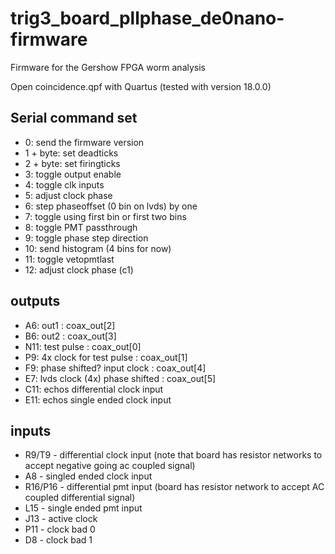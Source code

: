 # trig3_board_pllphase_de0nano-firmware
Firmware for the Gershow FPGA worm analysis

Open coincidence.qpf with Quartus (tested with version 18.0.0)

## Serial command set
- 0: send the firmware version				
- 1 + byte: set deadticks
- 2 + byte: set firingticks
- 3: toggle output enable
- 4: toggle clk inputs
- 5: adjust clock phase
- 6: step phaseoffset (0 bin on lvds) by one		
- 7: toggle using first bin or first two bins
- 8: toggle PMT passthrough
- 9: toggle phase step direction
- 10: send histogram (4 bins for now) 
- 11: toggle vetopmtlast
- 12: adjust clock phase (c1)

## outputs
- A6: out1 : coax_out[2] 
- B6: out2 : coax_out[3] 
- N11: test pulse : coax_out[0]
- P9: 4x clock for test pulse : coax_out[1]
- F9: phase shifted? input clock : coax_out[4] 
- E7: lvds clock (4x) phase shifted : coax_out[5]
- C11: echos differential clock input
- E11: echos single ended clock input

## inputs
- R9/T9 - differential clock input (note that board has resistor networks to accept negative going ac coupled signal)
- A8 - singled ended clock input
- R16/P16 - differential pmt input (board has resistor network to accept AC coupled differential signal)
- L15 - single ended pmt input
- J13 - active clock
- P11 - clock bad 0
- D8 - clock bad 1
